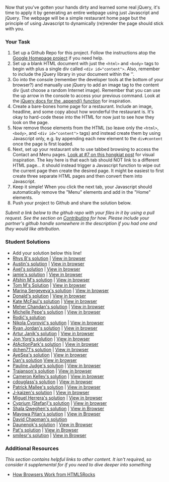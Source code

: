 Now that you've gotten your hands dirty and learned some real jQuery, it's time to apply it by generating an entire webpage using just Javascript and jQuery.  The webpage will be a simple restaurant home page but the principle of using Javascript to dynamically (re)render the page should stick with you.

### Your Task

1. Set up a Github Repo for this project.  Follow the instructions atop the [Google Homepage project](/web-development-101/html-css) if you need help.
1. Set up a blank HTML document with just the `<html>` and `<body>` tags to begin with plus a single div called `<div id="content">`. Also, remember to include the jQuery library in your document within the '<head>'.
2. Go into the console (remember the developer tools at the bottom of your browser?) and manually use jQuery to add an image tag to the content div (just choose a random Internet image).  Remember that you can use the up arrow in the console to access your previous command.  Look at the [jQuery docs for the .append() function](https://api.jquery.com/append/) for inspiration.
3. Create a bare-bones home page for a restaurant.  Include an image, headline, and some copy about how wonderful the restaurant is.  It's okay to hard-code these into the HTML for now just to see how they look on the page.
2. Now remove those elements from the HTML (so leave only the `<html>`, `<body>`, and `<div id="content">` tags) and instead  create them by using Javascript only, e.g. by appending each new element to the `div#content` once the page is first loaded.
1. Next, set up your restaurant site to use tabbed browsing to access the Contact and Menu pages.  [Look at #7 on this hongkiat post](http://www.hongkiat.com/blog/50-nice-clean-css-tab-based-navigation-scripts/) for visual inspiration.  The key here is that each tab should NOT link to a different HTML page... it should instead trigger a Javascript function to wipe out the current page then create the desired page.  It might be easiest to first create three separate HTML pages and then convert them into Javascript.
2. Keep it simple!  When you click the next tab, your Javascript should automatically remove the "Menu" elements and add in the "Home" elements.
3. Push your project to Github and share the solution below.


*Submit a link below to the github repo with your files in it by using a pull request.  See the section on [Contributing](http://github.com/TheOdinProject/curriculum/blob/master/contributing.md) for how.  Please include your partner's github handle somewhere in the description if you had one and they would like attribution.*

### Student Solutions
* Add your solution below this line!
* [Rhys B's solution](https://github.com/105ron/js-restaurant) | [View in browser](https://105ron.github.io/js-restaurant/)
* [Austin's solution](https://github.com/CouchofTomato/restaurant) | [View in browser](https://couchoftomato.github.io/restaurant/)
* [Axel's solution](https://github.com/afuh/react-browsing) | [View in browser](https://afuh.github.io/react-browsing/)
* [jamie's solution](https://github.com/Jberczel/odin-javascript/tree/master/restaurant) | [View in browser](http://htmlpreview.github.io/?https://github.com/Jberczel/odin-javascript/blob/master/restaurant/index.html)
* [Afshin M's solution](https://github.com/afshinator/js-tabbedPane) | [View in browser](http://htmlpreview.github.io/?https://github.com/afshinator/js-tabbedPane/blob/master/index.html)
* [Tom M's Solution](https://github.com/tim5046/projectOdin/tree/master/Javascript/Project2) | [View in browser](http://htmlpreview.github.io/?https://github.com/tim5046/projectOdin/blob/master/Javascript/Project2/index.html)
* [Marina Sergeyeva's solution](https://github.com/imousterian/OdinProject/tree/master/Project5_2_DOM_jQuery) | [View in browser](http://htmlpreview.github.io/?https://github.com/imousterian/OdinProject/blob/master/Project5_2_DOM_jQuery/index.html)
* [Donald's solution](https://github.com/donaldali/odin-js-jquery/tree/master/dom_manipulation) | [View in browser](http://htmlpreview.github.io/?https://github.com/donaldali/odin-js-jquery/blob/master/dom_manipulation/index.html)
* [Kate McFaul's solution](https://github.com/craftykate/odin-project/tree/master/Chapter_06-JavaScript_and_jQuery/restaurant) | [View in browser](https://cdn.rawgit.com/craftykate/odin-project/master/Chapter_06-JavaScript_and_jQuery/restaurant/index.html)
* [Meher Chandan's solution](https://github.com/meherchandan/Restaurant) | [View in browser](https://myrestaurantwebsite.herokuapp.com/)
* [Michelle Pepe's solution](https://github.com/MichellePepe/Garden_Of_Eden_Restaurant) | [View in browser](https://github.com/MichellePepe/Garden_Of_Eden_Restaurant/blob/master/index.html)
* [Rodić's solution](https://github.com/rodic/TOP---js-assignments/tree/master/Project%20-%20Manipulating%20the%20DOM%20with%20jQuery)
* [Nikola Čvorović's solution](https://github.com/cvorak/restaurant) | [View in browser](http://htmlpreview.github.io/?https://github.com/cvorak/restaurant/blob/master/index.html)
* [Ryan Jordan's solution](https://github.com/krjordan/odin-project/tree/master/jquery-basics) | [View in browser](http://htmlpreview.github.io/?https://github.com/krjordan/odin-project/tree/master/jquery-basics/index.html)
* [Artur Janik's solution](https://github.com/ArturJanik/TOPJS/tree/master/Project2) | [View in browser](https://htmlpreview.github.io/?https://github.com/ArturJanik/TOPJS/blob/master/Project2/index.html)
* [Jon Yorg's solution](https://github.com/Yorgg/Javascript/tree/master/menu) | [View in browser](https://jsfiddle.net/qprk1daL/)
* [AtActionPark's solution](https://github.com/AtActionPark/odin_dom_manipulation_with_jquery) | [View in browser](http://htmlpreview.github.io/?https://github.com/AtActionPark/odin_dom_manipulation_with_jquery/blob/master/main.html)
* [dchen71's solution](https://github.com/dchen71/odin-dom_manipulation) | [View in browser](https://rawgit.com/dchen71/odin-dom_manipulation/master/Index.html)
* [AyeSea's solution](https://github.com/AyeSea/odin-dom-manipulation) | [View in browser](https://htmlpreview.github.io/?https://github.com/AyeSea/odin-dom-manipulation/blob/master/index.html)
* [Dan's solution](https://github.com/vickerdj/dommanip) [View in browser](http://vickerdj.github.io/dommanip/)
* [Pauline Judge's solution](https://github.com/chumswap/restaurantSite) | [View in browser](https://htmlpreview.github.io/?https://github.com/chumswap/restaurantSite/blob/master/restaurant.html)
* [Trajanson's solution](https://github.com/Trajanson/jquery-restaurant-js) | [View in browser](http://projects.trajanson.com/js-restaurant/)
* [Cameron Kelley's solution](https://github.com/cameronjkelley/the_odin_project/tree/master/javascript/restaurant) | [View in browser](https://htmlpreview.github.io/?https://github.com/cameronjkelley/the_odin_project/blob/master/javascript/restaurant/index.html)
* [cdouglass's solution](https://github.com/cdouglass/odin-project-exercises/tree/master/javascript/dom-manipulation) | [View in browser](https://rawgit.com/cdouglass/odin-project-exercises/master/javascript/dom-manipulation/tabs.html)
* [Patrick Mallee's solution](https://github.com/patmallee/menu) | [View in browser](http://htmlpreview.github.io/?https://github.com/patmallee/menu/blob/master/menu.html)
* [J-kaizen's solution](https://github.com/J-kaizen/TheOdinProject/tree/master/JS/re_render) | [View in browser](http://htmlpreview.github.io/?https://github.com/J-kaizen/TheOdinProject/blob/master/JS/re_render/index.html)
* [Miguel Herrera's solution](https://github.com/migueloherrera/restaurant) | [View in browser](http://htmlpreview.github.io/?https://github.com/migueloherrera/restaurant/blob/master/index.html)
* [Cyprium (Stefan)'s solution](https://github.com/dev-cyprium/Restaurant) | [View in browser](https://htmlpreview.github.io/?https://github.com/dev-cyprium/Restaurant/blob/master/index.html)
* [Shala Qweghen's solution](https://github.com/ShalaQweghen/dom-manipulation) | [View in Browser](http://htmlpreview.github.io/?https://github.com/ShalaQweghen/dom-manipulation/blob/master/index.html)
* [Mayowa Pitan's solution](https://github.com/andela-mpitan/jquery-restaurant) | [View in Browser](https://andela-mpitan.github.io/jquery-restaurant/)
* [David Chapman's solution](https://github.com/davidchappy/odin_training_projects/tree/master/jq_restaurant)
* [Daunenok's solution](https://daunenok.github.io/restaurant/) | [View in Browser](https://daunenok.github.io/restaurant/)
* [Pat's solution](https://github.com/Pat878/Restaurant) | [View in Browser](https://pat878.github.io/Restaurant/)
* [smilesr's solution](https://github.com/smilesr/op-jj-bb-35-restaurant-jquery) | [View in Browser](https://htmlpreview.github.io/?https://github.com/smilesr/op-jj-bb-35-restaurant-jquery/blob/master/index.html)


### Additional Resources

*This section contains helpful links to other content. It isn't required, so consider it supplemental for if you need to dive deeper into something*

* [How Browsers Work from HTML5Rocks](http://www.html5rocks.com/en/tutorials/internals/howbrowserswork/)
